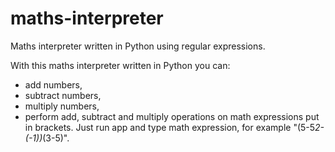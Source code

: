 # maths-interpreter
Maths interpreter written in Python using regular expressions.

With this maths interpreter written in Python you can:
- add numbers,
- subtract numbers,
- multiply numbers,
- perform add, subtract and multiply operations on math expressions put in brackets.
Just run app and type math expression, for example "(5-5*2-(-1))*(3-5)".
